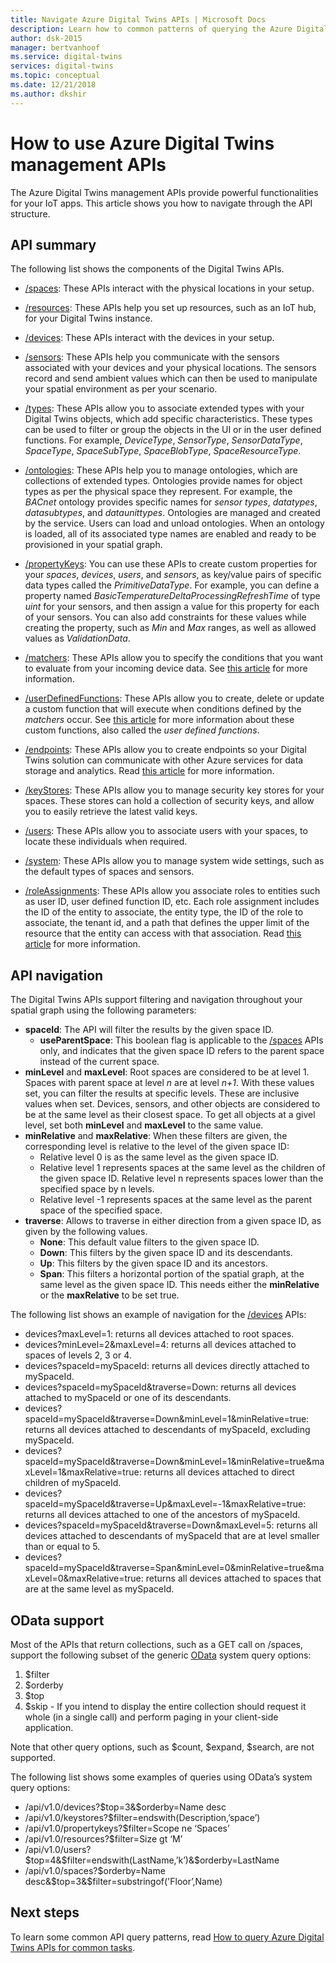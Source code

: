 ```yaml
---
title: Navigate Azure Digital Twins APIs | Microsoft Docs
description: Learn how to common patterns of querying the Azure Digital Twins management APIs.
author: dsk-2015
manager: bertvanhoof
ms.service: digital-twins
services: digital-twins
ms.topic: conceptual
ms.date: 12/21/2018
ms.author: dkshir
---
```


# How to use Azure Digital Twins management APIs

The Azure Digital Twins management APIs provide powerful functionalities for your IoT apps. This article shows you how to navigate through the API structure.  

## API summary

The following list shows the components of the Digital Twins APIs.

* [/spaces](https://docs.westcentralus.azuresmartspaces.net/management/swagger/ui/index#!/Spaces): These APIs interact with the physical locations in your setup.

* [/resources](https://docs.westcentralus.azuresmartspaces.net/management/swagger/ui/index#!/Resources): These APIs help you set up resources, such as an IoT hub, for your Digital Twins instance.

* [/devices](https://docs.westcentralus.azuresmartspaces.net/management/swagger/ui/index#!/Devices): These APIs interact with the devices in your setup.

* [/sensors](https://docs.westcentralus.azuresmartspaces.net/management/swagger/ui/index#!/Sensors): These APIs help you communicate with the sensors associated with your devices and your physical locations. The sensors record and send ambient values which can then be used to manipulate your spatial environment as per your scenario.  

* [/types](https://docs.westcentralus.azuresmartspaces.net/management/swagger/ui/index#!/Types): These APIs allow you to associate extended types with your Digital Twins objects, which add specific characteristics. These types can be used to filter or group the objects in the UI or in the user defined functions. For example, *DeviceType*, *SensorType*, *SensorDataType*, *SpaceType*, *SpaceSubType*, *SpaceBlobType*, *SpaceResourceType*. 

* [/ontologies](https://docs.westcentralus.azuresmartspaces.net/management/swagger/ui/index#/Ontologies): These APIs help you to manage ontologies, which are collections of extended types. Ontologies provide names for object types as per the physical space they represent. For example, the *BACnet* ontology provides specific names for *sensor types*, *datatypes*, *datasubtypes*, and *dataunittypes*. Ontologies are managed and created by the service. Users can load and unload ontologies. When an ontology is loaded, all of its associated type names are enabled and ready to be provisioned in your spatial graph. 

* [/propertyKeys](https://docs.westcentralus.azuresmartspaces.net/management/swagger/ui/index#/PropertyKeys): You can use these APIs to create custom properties for your *spaces*, *devices*, *users*, and *sensors*, as key/value pairs of specific data types called the *PrimitiveDataType*. For example, you can define a property named *BasicTemperatureDeltaProcessingRefreshTime* of type *uint* for your sensors, and then assign a value for this property for each of your sensors. You can also add constraints for these values while creating the property, such as *Min* and *Max* ranges, as well as allowed values as *ValidationData*.

* [/matchers](https://docs.westcentralus.azuresmartspaces.net/management/swagger/ui/index#/Matchers): These APIs allow you to specify the conditions that you want to evaluate from your incoming device data. See [this article](concepts-user-defined-functions#matchers) for more information. 

* [/userDefinedFunctions](https://docs.westcentralus.azuresmartspaces.net/management/swagger/ui/index#/UserDefinedFunctions): These APIs allow you to create, delete or update a custom function that will execute when conditions defined by the *matchers* occur. See [this article](concepts-user-defined-functions#user-defined-functions) for more information about these custom functions, also called the *user defined functions*. 

* [/endpoints](https://docs.westcentralus.azuresmartspaces.net/management/swagger/ui/index#/Endpoints): These APIs allow you to create endpoints so your Digital Twins solution can communicate with other Azure services for data storage and analytics. Read [this article](concepts-events-routing) for more information. 

* [/keyStores](https://docs.westcentralus.azuresmartspaces.net/management/swagger/ui/index#/KeyStores): These APIs allow you to manage security key stores for your spaces. These stores can hold a collection of security keys, and allow you to easily retrieve the latest valid keys.

* [/users](https://docs.westcentralus.azuresmartspaces.net/management/swagger/ui/index#!/Users): These APIs allow you to associate users with your spaces, to locate these individuals when required. 

* [/system](https://docs.westcentralus.azuresmartspaces.net/management/swagger/ui/index#!/System): These APIs allow you to manage system wide settings, such as the default types of spaces and sensors. 

* [/roleAssignments](https://docs.westcentralus.azuresmartspaces.net/management/swagger/ui/index#!/RoleAssignments): These APIs allow you associate roles to entities such as user ID, user defined function ID, etc. Each role assignment includes the ID of the entity to associate, the entity type, the ID of the role to associate, the tenant id, and a path that defines the upper limit of the resource that the entity can access with that association. Read [this article](security-role-based-access-control) for more information.


## API navigation

The Digital Twins APIs support filtering and navigation throughout your spatial graph using the following parameters:

* **spaceId**: The API will filter the results by the given space ID.
    * **useParentSpace**: This boolean flag is applicable to the [/spaces](https://docs.westcentralus.azuresmartspaces.net/management/swagger/ui/index#!/Spaces) APIs only, and indicates that the given space ID refers to the parent space instead of the current space. 
* **minLevel** and **maxLevel**: Root spaces are considered to be at level 1. Spaces with parent space at level *n* are at level *n+1*. With these values set, you can filter the results at specific levels. These are inclusive values when set. Devices, sensors, and other objects are considered to be at the same level as their closest space. To get all objects at a givel level, set both **minLevel** and **maxLevel** to the same value.
* **minRelative** and **maxRelative**: When these filters are given, the corresponding level is relative to the level of the given space ID:
    * Relative level 0 is as the same level as the given space ID.
    * Relative level 1 represents spaces at the same level as the children of the given space ID. Relative level n represents spaces lower than the specified space by n levels.
    * Relative level -1 represents spaces at the same level as the parent space of the specified space.
* **traverse**: Allows to traverse in either direction from a given space ID, as given by the following values.
    * **None**: This default value filters to the given space ID.
    * **Down**: This filters by the given space ID and its descendants. 
    * **Up**: This filters by the given space ID and its ancestors. 
    * **Span**: This filters a horizontal portion of the spatial graph, at the same level as the given space ID. This needs either the **minRelative** or the **maxRelative** to be set true. 

The following list shows an example of navigation for the [/devices](https://docs.westcentralus.azuresmartspaces.net/management/swagger/ui/index#!/Devices) APIs:

- devices?maxLevel=1: returns all devices attached to root spaces.
- devices?minLevel=2&maxLevel=4: returns all devices attached to spaces of levels 2, 3 or 4.
- devices?spaceId=mySpaceId: returns all devices directly attached to mySpaceId.
- devices?spaceId=mySpaceId&traverse=Down: returns all devices attached to mySpaceId or one of its descendants.
- devices?spaceId=mySpaceId&traverse=Down&minLevel=1&minRelative=true: returns all devices attached to descendants of mySpaceId, excluding mySpaceId.
- devices?spaceId=mySpaceId&traverse=Down&minLevel=1&minRelative=true&maxLevel=1&maxRelative=true: returns all devices attached to direct children of mySpaceId.
- devices?spaceId=mySpaceId&traverse=Up&maxLevel=-1&maxRelative=true: returns all devices attached to one of the ancestors of mySpaceId.
- devices?spaceId=mySpaceId&traverse=Down&maxLevel=5: returns all devices attached to descendants of mySpaceId that are at level smaller than or equal to 5.
- devices?spaceId=mySpaceId&traverse=Span&minLevel=0&minRelative=true&maxLevel=0&maxRelative=true: returns all devices attached to spaces that are at the same level as mySpaceId.


## OData support
Most of the APIs that return collections, such as a GET call on /spaces, support the following subset of the generic [OData](https://www.odata.org/getting-started/basic-tutorial/#queryData) system query options:  

1. $filter
1. $orderby 
1. $top
1. $skip - If you intend to display the entire collection should request it whole (in a single call) and perform paging in your client-side application. 

Note that other query options, such as $count, $expand, $search, are not supported.

The following list shows some examples of queries using OData’s system query options:

- /api/v1.0/devices?$top=3&$orderby=Name desc
- /api/v1.0/keystores?$filter=endswith(Description,’space’)
- /api/v1.0/propertykeys?$filter=Scope ne ‘Spaces’
- /api/v1.0/resources?$filter=Size gt ‘M’
- /api/v1.0/users?$top=4&$filter=endswith(LastName,’k’)&$orderby=LastName
- /api/v1.0/spaces?$orderby=Name desc&$top=3&$filter=substringof('Floor’,Name) 
 

## Next steps

To learn some common API query patterns, read [How to query Azure Digital Twins APIs for common tasks](how-to-query-common-apis.md).


